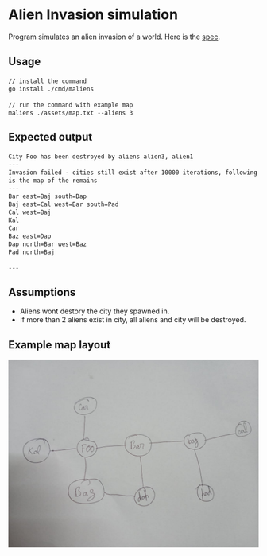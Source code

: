 # Alien Invasion simulation

Program simulates an alien invasion of a world. Here is the [spec](./docs/spec.pdf).

## Usage
```
// install the command
go install ./cmd/maliens

// run the command with example map
maliens ./assets/map.txt --aliens 3
```

## Expected output
```
City Foo has been destroyed by aliens alien3, alien1
---
Invasion failed - cities still exist after 10000 iterations, following is the map of the remains
---
Bar east=Baj south=Dap
Baj east=Cal west=Bar south=Pad
Cal west=Baj
Kal
Car
Baz east=Dap
Dap north=Bar west=Baz
Pad north=Baj

---
```

## Assumptions
* Aliens wont destory the city they spawned in.
* If more than 2 aliens exist in city, all aliens and city will be destroyed.

## Example map layout
![](./assets/layout.jpeg)